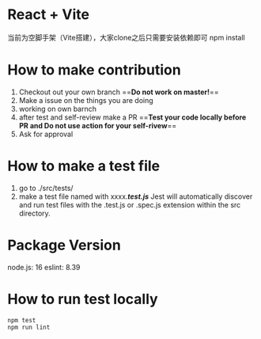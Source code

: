 # React + Vite 
当前为空脚手架（Vite搭建），大家clone之后只需要安装依赖即可
npm install

# How to make contribution
1. Checkout out your own branch ==**Do not work on master!**==
2. Make a issue on the things you are doing
3. working on own barnch
4. after test and self-review make a PR ==**Test your code locally before PR and Do not use action for your self-rivew**==
5. Ask for approval


# How to make a test file
1. go to ./src/tests/
2. make a test file named with xxxx.***test.js***  Jest will automatically discover and run test files with the .test.js or .spec.js extension within the src directory.

# Package Version
node.js: 16
eslint: 8.39

# How to run test locally
```  
npm test
npm run lint
```

